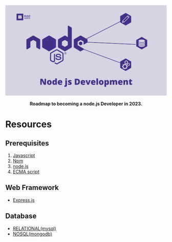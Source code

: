<div align="center">
  <img src="img/node.png" alt="Front-End Development" />
  <p><strong>Roadmap to becoming a node.js Developer in 2023.</strong></p>
</div>


# Resources

## Prerequisites

1. [Javascript](https://frontendmasters.com/guides/learning-roadmap/javascript-fundamentals/)
2. [Npm](https://nodejs.dev/en/learn/an-introduction-to-the-npm-package-manager/)
3. [node.js](https://www.youtube.com/watch?v=nSFe1-kpfbQ)
4. [ECMA script](https://www.youtube.com/watch?v=_GMEqhUyyFM)

## Web Framework

- [Express.js](https://expressjs.com/)

## Database

- [RELATIONAL(mysql)](https://www.javatpoint.com/mysql-tutorial)
- [NOSQL(mongodb)](https://www.tutorialspoint.com/mongodb/index.html)

